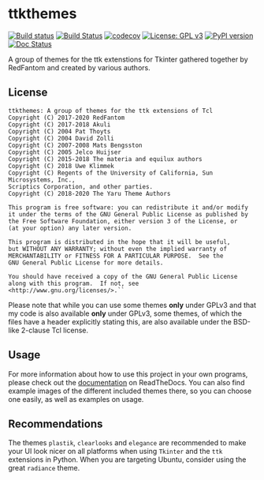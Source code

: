 # ttkthemes 
[![Build status](https://ci.appveyor.com/api/projects/status/to1w9uqe5gaq7vu1/branch/master?svg=true)](https://ci.appveyor.com/project/RedFantom/ttk-themes/branch/master)
[![Build Status](https://travis-ci.org/TkinterEP/ttkthemes.svg?branch=master)](https://travis-ci.org/TkinterEP/ttkthemes)
[![codecov](https://codecov.io/gh/RedFantom/ttkthemes/branch/master/graph/badge.svg)](https://codecov.io/gh/RedFantom/ttkthemes)
[![License: GPL v3](https://img.shields.io/badge/License-GPL%20v3-blue.svg)](http://www.gnu.org/licenses/gpl-3.0)
[![PyPI version](https://badge.fury.io/py/ttkthemes.svg)](https://pypi.python.org/pypi/ttkthemes)
[![Doc Status](https://readthedocs.org/projects/ttkthemes/badge/?version=latest&style=flat)](https://ttkthemes.readthedocs.io/en/latest)

A group of themes for the ttk extenstions for Tkinter gathered together by RedFantom and 
created by various authors.

## License
    ttkthemes: A group of themes for the ttk extensions of Tcl
    Copyright (C) 2017-2020 RedFantom
    Copyright (C) 2017-2018 Akuli
    Copyright (C) 2004 Pat Thoyts
    Copyright (C) 2004 David Zolli
    Copyright (C) 2007-2008 Mats Bengsston
    Copyright (C) 2005 Jelco Huijser
    Copyright (C) 2015-2018 The materia and equilux authors
    Copyright (C) 2018 Uwe Klimmek 
    Copyright (C) Regents of the University of California, Sun Microsystems, Inc., 
    Scriptics Corporation, and other parties.
    Copyright (C) 2018-2020 The Yaru Theme Authors
    
    This program is free software: you can redistribute it and/or modify
    it under the terms of the GNU General Public License as published by
    the Free Software Foundation, either version 3 of the License, or
    (at your option) any later version.
    
    This program is distributed in the hope that it will be useful,
    but WITHOUT ANY WARRANTY; without even the implied warranty of
    MERCHANTABILITY or FITNESS FOR A PARTICULAR PURPOSE.  See the
    GNU General Public License for more details.
    
    You should have received a copy of the GNU General Public License
    along with this program.  If not, see <http://www.gnu.org/licenses/>.``
    
Please note that while you can use some themes **only** under GPLv3 and that my code is also
available **only** under GPLv3, some themes, of which the files have a header explicitly stating
this, are also available under the BSD-like 2-clause Tcl license.

## Usage
For more information about how to use this project in your own programs, please check out the
[documentation](https://ttkthemes.readthedocs.io/en/latest/) on ReadTheDocs. You can also find
example images of the different included themes there, so you can choose one easily, as well
as examples on usage.
  
## Recommendations
The themes `plastik`, `clearlooks` and `elegance` are recommended to make your UI look nicer
on all platforms when using `Tkinter` and the `ttk` extensions in Python. When you are targeting
Ubuntu, consider using the great `radiance` theme.
